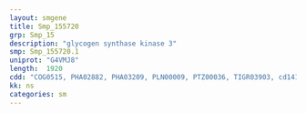 ```yaml
---
layout: smgene
title: Smp_155720
grp: Smp_15
description: "glycogen synthase kinase 3"
smp: Smp_155720.1
uniprot: "G4VMJ8"
length:  1920
cdd: "COG0515, PHA02882, PHA03209, PLN00009, PTZ00036, TIGR03903, cd14137, cl21453, pfam00069, smart00220"
kk: ns
categories: sm
---
```

